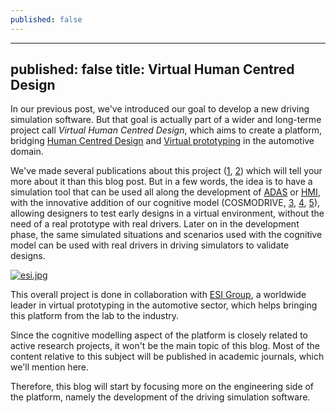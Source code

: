```yaml
---
published: false
---
```

---
published: false
title: Virtual Human Centred Design
---
In our previous post, we've introduced our goal to develop a new driving simulation software. But that goal is actually part of a wider and long-terme project call *Virtual Human Centred Design*, which aims to create a platform, bridging [Human Centred Design](https://en.wikipedia.org/wiki/Human-centered_design) and [Virtual prototyping](https://en.wikipedia.org/wiki/Virtual_prototyping) in the automotive domain.

We've made several publications about this project ([1], [2]) which will tell your more about it than this blog post. But in a few words, the idea is to have a simulation tool that can be used all along the development of [ADAS](https://en.wikipedia.org/wiki/Advanced_driver-assistance_systems) or [HMI](https://en.wikipedia.org/wiki/User_interface), with the innovative addition of our cognitive model (COSMODRIVE, [3], [4], [5]), allowing designers to test early designs in a virtual environment, without the need of a real prototype with real drivers. Later on in the development phase, the same simulated situations and scenarios used with the cognitive model can be used with real drivers in driving simulators to validate designs.

[![esi.jpg]({{site.baseurl}}/images/esi.jpg)][6]

This overall project is done in collaboration with [ESI Group](https://www.esi-group.com/), a worldwide leader in virtual prototyping in the automotive sector, which helps bringing this platform from the lab to the industry.

Since the cognitive modelling aspect of the platform is closely related to active research projects, it won't be the main topic of this blog. Most of the content relative to this subject will be published in academic journals, which we'll mention here.

Therefore, this blog will start by focusing more on the engineering side of the platform, namely the development of the driving simulation software.

[1]: https://www.esi-group.com/resources/technical-paper/use-cognitive-simulation-model-driver-support-virtual-human-centred-design-v-hcd-adas-and-automated
[2]: https://www.researchgate.net/publication/325466857_Use_of_a_cognitive_simulation_model_of_the_driver_to_support_the_Virtual_Human_Centred_Design_V-HCD_of_ADAS_and_automated_vehicles
[3]: https://www.researchgate.net/publication/281074875_A_computational_model_for_car_drivers_situation_awareness_simulation_Cosmodrive
[4]: https://www.researchgate.net/publication/242182916_Modelisation_et_simulation_cognitive_de_l'operateur_humain_une_application_a_la_conduite_automobile
[5]: https://www.researchgate.net/publication/326956022_Computational_Driver_Model_in_Transport_Engineering_COSMODRIVE
[6]: https://www.esi-group.com/
